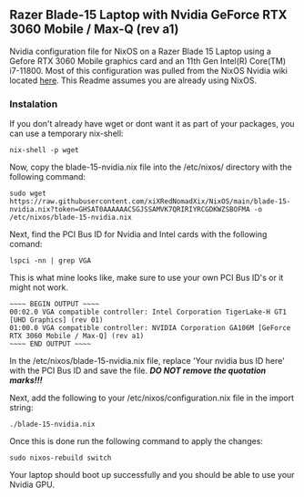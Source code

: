 ## Razer Blade-15 Laptop with Nvidia GeForce RTX 3060 Mobile / Max-Q (rev a1)

Nvidia configuration file for NixOS on a Razer Blade 15 Laptop using a Gefore RTX 3060 Mobile graphics card and an 11th Gen Intel(R) Core(TM) i7-11800. Most of this configuration was pulled from the NixOS Nvidia wiki located [here](https://nixos.wiki/wiki/Nvidia). This Readme assumes you are already using NixOS.

### Instalation
If you don't already have wget or dont want it as part of your packages, you can use a temporary nix-shell:
```
nix-shell -p wget
```

Now, copy the blade-15-nvidia.nix file into the /etc/nixos/ directory with the following command:
```
sudo wget https://raw.githubusercontent.com/xiXRedNomadXix/NixOS/main/blade-15-nvidia.nix?token=GHSAT0AAAAAACSGJSSAMVK7QRIRIYRCGDKWZSBOFMA -o /etc/nixos/blade-15-nvidia.nix
```

Next, find the PCI Bus ID for Nvidia and Intel cards with the following comand:
```
lspci -nn | grep VGA
```
This is what mine looks like, make sure to use your own PCI Bus ID's or it might not work.
```
~~~~ BEGIN OUTPUT ~~~~
00:02.0 VGA compatible controller: Intel Corporation TigerLake-H GT1 [UHD Graphics] (rev 01)
01:00.0 VGA compatible controller: NVIDIA Corporation GA106M [GeForce RTX 3060 Mobile / Max-Q] (rev a1)
~~~~ END OUTPUT ~~~~
```
In the /etc/nixos/blade-15-nvidia.nix file, replace 'Your nvidia bus ID here' with the PCI Bus ID and save the file. ***DO NOT remove the quotation marks!!!***

Next, add the following to your /etc/nixos/configuration.nix file in the import string:
```
./blade-15-nvidia.nix
```
Once this is done run the following command to apply the changes:
```
sudo nixos-rebuild switch
```
Your laptop should boot up successfully and you should be able to use your Nvidia GPU.
